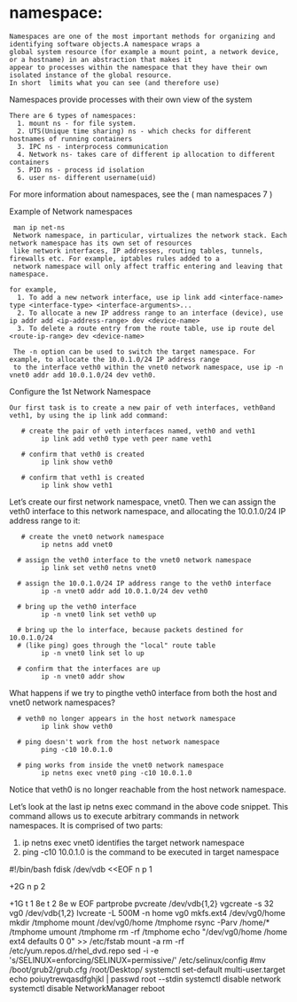 # namespace: 
    Namespaces are one of the most important methods for organizing and identifying software objects.A namespace wraps a
    global system resource (for example a mount point, a network device, or a hostname) in an abstraction that makes it 
    appear to processes within the namespace that they have their own isolated instance of the global resource.
    In short  limits what you can see (and therefore use)

Namespaces provide processes with their own view of the system

    There are 6 types of namespaces:
      1. mount ns - for file system.
      2. UTS(Unique time sharing) ns - which checks for different hostnames of running containers
      3. IPC ns - interprocess communication
      4. Network ns- takes care of different ip allocation to different containers
      5. PID ns - process id isolation
      6. user ns- different username(uid)
For more information about namespaces, see the ( man namespaces 7 )
   
Example of Network namespaces

     man ip net-ns
     Network namespace, in particular, virtualizes the network stack. Each network namespace has its own set of resources
     like network interfaces, IP addresses, routing tables, tunnels, firewalls etc. For example, iptables rules added to a
     network namespace will only affect traffic entering and leaving that namespace.
     
    for example,
      1. To add a new network interface, use ip link add <interface-name> type <interface-type> <interface-arguments>...
      2. To allocate a new IP address range to an interface (device), use ip addr add <ip-address-range> dev <device-name>
      3. To delete a route entry from the route table, use ip route del <route-ip-range> dev <device-name>

     The -n option can be used to switch the target namespace. For example, to allocate the 10.0.1.0/24 IP address range 
     to the interface veth0 within the vnet0 network namespace, use ip -n vnet0 addr add 10.0.1.0/24 dev veth0.
 
Configure the 1st Network Namespace    
     
    Our first task is to create a new pair of veth interfaces, veth0and veth1, by using the ip link add command:
       
       # create the pair of veth interfaces named, veth0 and veth1
            ip link add veth0 type veth peer name veth1

       # confirm that veth0 is created
            ip link show veth0

       # confirm that veth1 is created
            ip link show veth1
    
Let’s create our first network namespace, vnet0. Then we can assign the veth0 interface to this network namespace, and 
allocating the 10.0.1.0/24 IP address range to it:

       # create the vnet0 network namespace
            ip netns add vnet0

      # assign the veth0 interface to the vnet0 network namespace
            ip link set veth0 netns vnet0

      # assign the 10.0.1.0/24 IP address range to the veth0 interface
            ip -n vnet0 addr add 10.0.1.0/24 dev veth0

      # bring up the veth0 interface
            ip -n vnet0 link set veth0 up

      # bring up the lo interface, because packets destined for 10.0.1.0/24
      # (like ping) goes through the "local" route table
            ip -n vnet0 link set lo up 

      # confirm that the interfaces are up
            ip -n vnet0 addr show

What happens if we try to pingthe veth0 interface from both the host and vnet0 network namespaces?
 
      # veth0 no longer appears in the host network namespace
            ip link show veth0            

      # ping doesn't work from the host network namespace
            ping -c10 10.0.1.0

      # ping works from inside the vnet0 network namespace
            ip netns exec vnet0 ping -c10 10.0.1.0
            
Notice that veth0 is no longer reachable from the host network namespace.

Let’s look at the last ip netns exec command in the above code snippet. This command allows us to execute arbitrary 
commands in network namespaces.
It is comprised of two parts:
 1. ip netns exec vnet0 identifies the target network namespace
 2. ping -c10 10.0.1.0 is the command to be executed in target namespace


#!/bin/bash
fdisk /dev/vdb <<EOF
n
p
1

+2G
n
p
2

+1G
t
1
8e
t
2
8e
w
EOF
partprobe
pvcreate /dev/vdb{1,2}
vgcreate -s 32  vg0 /dev/vdb{1,2}
lvcreate -L 500M -n home vg0
mkfs.ext4 /dev/vg0/home
mkdir /tmphome
mount /dev/vg0/home /tmphome
rsync -Parv /home/* /tmphome
umount /tmphome
rm -rf /tmphome
echo "/dev/vg0/home	/home	ext4	defaults 0 0" >> /etc/fstab
mount -a
rm -rf /etc/yum.repos.d/rhel_dvd.repo
sed -i -e 's/SELINUX=enforcing/SELINUX=permissive/' /etc/selinux/config
#mv /boot/grub2/grub.cfg /root/Desktop/
systemctl set-default multi-user.target
echo poiuytrewqasdfghjkl | passwd root --stdin
systemctl disable network
systemctl disable NetworkManager
reboot
